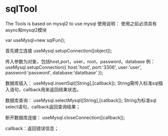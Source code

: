 sqlTool
=======

The Tools is based on mysql2 to use mysql
使用说明：
使用之前必须具有async和mysql2模块

var useMysql=new sqlFun();

首先建立连接
useMysql.setupConnection([object]);


传入参数为对象，包括host,port，user，root，password，database
例：
useMysql.setupConnection({
             host:'host',
             port:'3306',
             user:'user',
             password:'password',
             database:'datatbase'
         });
         

数据库插入：
useMysql.insertSql([String],[callback]);
String需传入标准sql插入语句，callback用来返回结果状态。

数据库查询：
useMysql.selectMysql([String],[callback]);
String为标准sql select语句，callback返回查询结果；

断开数据库连接：
useMysql.closeConnection([callback]);

callback：返回错误信息；
